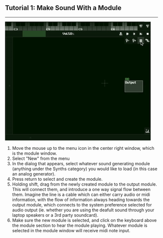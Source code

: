## Tutorial 1: Make Sound With a Module

---

  ![](Media/tutorial_1-video_1.gif "Tutorial 1 Gif 1")


  1. Move the mouse up to the menu icon in the center right window, which is the module window.
  2. Select "New" from the menu
  3. In the dialog that appears, select whatever sound generating module (anything under the Synths category) you would like to load (in this case an analog generator).
  4. Press return to select and create the module.
  5. Holding shift, drag from the newly created module to the output module. This will connect them, and introduce a one way signal flow between them. Imagine the line is a cable which can either carry audio or midi information, with the flow of information always heading towards the output module, which connects to the system preference selected for audio output (ie. whether you are using the deafult sound through your laptop speakers or a 3rd party soundcard).
  6. Make sure the new module is selected, and click on the keyboard above the module section to hear the module playing. Whatever module is selected in the module window will receive midi note input.
